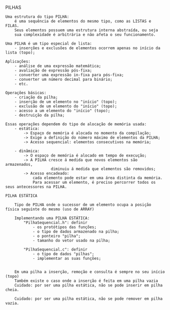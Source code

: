 PILHAS

    Uma estrutura do tipo PILHA:
        é uma sequência de elementos do mesmo tipo, como as LISTAS e FILAS.
        Seus elementos possuem uma estrutura interna abstraída, ou seja
        sua complexidade é arbitrária e não afeta o seu funcionamento.

    Uma PILHA é um tipo especial de lista:
        - inserções e exclusões de elementos ocorrem apenas no início da lista (topo);
    
    Aplicações:
        - análise de uma expressão matemática;
        - avaliação de expressão pós-fixa;
        - converter uma expressão in-fixa para pós-fixa;
        - converter um número decimal para binário;
        - etc.

    Operações básicas:
        - criação da pilha;
        - inserção de um elemento no "início" (topo);
        - exclusão de um elemento do "início" (topo);
        - acesso a um elemento do "início" (topo);
        - destruição da pilha;

    Essas operações dependem do tipo de alocação de memória usada:
        - estática:
            -> Espaço de memória é alocada no momento da compilação;
            -> Exige a definição do número máximo de elementos da PILHA;
            -> Acesso sequencial: elementos consecutivos na memória; 

        - dinâmica:
            -> O espaço de memória é alocado em tempo de execução;
            -> A PILHA cresce á medida que novos elementos são armazenados,
                        diminuiu á medida que elementos são removidos;
            -> Acesso encadeado:
                cada elemento pode estar em uma área distinta da memória.
                Para acessar um elemento, é preciso percorrer todos os seus antecessores na PILHA.
        
    PILHA ESTÁTICA

        Tipo de PILHA onde o sucessor de um elemento ocupa a posição física seguinte do mesmo (uso de ARRAY)

        Implementando uma PILHA ESTÁTICA:
            "PilhaSequencial.h": definir
                - os protótipos das funções;
                - o tipo de dados armazenado na pilha;
                - o ponteiro "pilha";
                - tamanho do vetor usado na pilha;
            
            "PilhaSequencial.c": definir
                - o tipo de dados "pilhas";
                - implementar as suas funções;
            

        Em uma pilha a inserção, remoção e consulta é sempre no seu início (topo)
        Também existe o caso onde a inserção é feita em uma pilha vazia
        Cuidado: por ser uma pilha estática, não se pode inserir em pilha cheia.

        Cuidado: por ser uma pilha estática, não se pode remover em pilha vazia.

    
    

